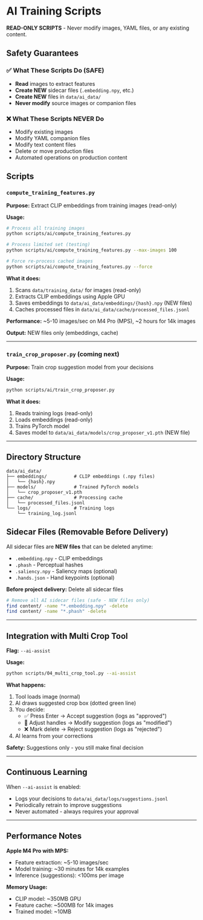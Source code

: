 # AI Training Scripts

**READ-ONLY SCRIPTS** - Never modify images, YAML files, or any existing content.

## Safety Guarantees

### ✅ What These Scripts Do (SAFE)
- **Read** images to extract features
- **Create NEW** sidecar files (`.embedding.npy`, etc.)
- **Create NEW** files in `data/ai_data/`
- **Never modify** source images or companion files

### ❌ What These Scripts NEVER Do
- Modify existing images
- Modify YAML companion files
- Modify text content files
- Delete or move production files
- Automated operations on production content

## Scripts

### `compute_training_features.py`
**Purpose:** Extract CLIP embeddings from training images (read-only)

**Usage:**
```bash
# Process all training images
python scripts/ai/compute_training_features.py

# Process limited set (testing)
python scripts/ai/compute_training_features.py --max-images 100

# Force re-process cached images
python scripts/ai/compute_training_features.py --force
```

**What it does:**
1. Scans `data/training_data/` for images (read-only)
2. Extracts CLIP embeddings using Apple GPU
3. Saves embeddings to `data/ai_data/embeddings/{hash}.npy` (NEW files)
4. Caches processed files in `data/ai_data/cache/processed_files.jsonl`

**Performance:** ~5-10 images/sec on M4 Pro (MPS), ~2 hours for 14k images

**Output:** NEW files only (embeddings, cache)

---

### `train_crop_proposer.py` (coming next)
**Purpose:** Train crop suggestion model from your decisions

**Usage:**
```bash
python scripts/ai/train_crop_proposer.py
```

**What it does:**
1. Reads training logs (read-only)
2. Loads embeddings (read-only)
3. Trains PyTorch model
4. Saves model to `data/ai_data/models/crop_proposer_v1.pth` (NEW file)

---

## Directory Structure

```
data/ai_data/
├── embeddings/          # CLIP embeddings (.npy files)
│   └── {hash}.npy
├── models/              # Trained PyTorch models
│   └── crop_proposer_v1.pth
├── cache/               # Processing cache
│   └── processed_files.jsonl
└── logs/                # Training logs
    └── training_log.jsonl
```

## Sidecar Files (Removable Before Delivery)

All sidecar files are **NEW files** that can be deleted anytime:
- `.embedding.npy` - CLIP embeddings
- `.phash` - Perceptual hashes
- `.saliency.npy` - Saliency maps (optional)
- `.hands.json` - Hand keypoints (optional)

**Before project delivery:** Delete all sidecar files
```bash
# Remove all AI sidecar files (safe - NEW files only)
find content/ -name "*.embedding.npy" -delete
find content/ -name "*.phash" -delete
```

---

## Integration with Multi Crop Tool

**Flag:** `--ai-assist`

**Usage:**
```bash
python scripts/04_multi_crop_tool.py --ai-assist
```

**What happens:**
1. Tool loads image (normal)
2. AI draws suggested crop box (dotted green line)
3. You decide:
   - ✅ Press Enter → Accept suggestion (logs as "approved")
   - 🔧 Adjust handles → Modify suggestion (logs as "modified")
   - ❌ Mark delete → Reject suggestion (logs as "rejected")
4. AI learns from your corrections

**Safety:** Suggestions only - you still make final decision

---

## Continuous Learning

When `--ai-assist` is enabled:
- Logs your decisions to `data/ai_data/logs/suggestions.jsonl`
- Periodically retrain to improve suggestions
- Never automated - always requires your approval

---

## Performance Notes

**Apple M4 Pro with MPS:**
- Feature extraction: ~5-10 images/sec
- Model training: ~30 minutes for 14k examples
- Inference (suggestions): <100ms per image

**Memory Usage:**
- CLIP model: ~350MB GPU
- Feature cache: ~500MB for 14k images
- Trained model: ~10MB

